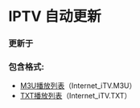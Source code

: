 # IPTV 自动更新

### 更新于 

### 包含格式:
- [M3U播放列表](IPTV.m3u)（Internet_iTV.M3U）
- [TXT播放列表](IPTV.txt)（Internet_iTV.TXT）
